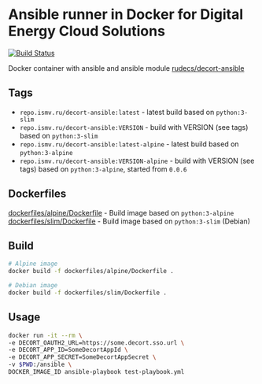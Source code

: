 # Ansible runner in Docker for Digital Energy Cloud Solutions

[![Build Status](https://ci.ismv.ru/api/badges/IsaevTech/decort-ansible/status.svg)](https://ci.ismv.ru/IsaevTech/decort-ansible)

Docker container with ansible and ansible module [rudecs/decort-ansible](https://github.com/rudecs/decort-ansible)

## Tags

- `repo.ismv.ru/decort-ansible:latest` - latest build based on `python:3-slim`
- `repo.ismv.ru/decort-ansible:VERSION` - build with VERSION (see tags) based on `python:3-slim`
- `repo.ismv.ru/decort-ansible:latest-alpine` - latest build based on `python:3-alpine`
- `repo.ismv.ru/decort-ansible:VERSION-alpine` - build with VERSION (see tags) based on `python:3-alpine`, started from `0.0.6`

## Dockerfiles

[dockerfiles/alpine/Dockerfile](dockerfiles/alpine/Dockerfile) - Build image based on `python:3-alpine`
[dockerfiles/slim/Dockerfile](dockerfiles/slim/Dockerfile) - Build image based on `python:3-slim` (Debian)

## Build

```bash
# Alpine image
docker build -f dockerfiles/alpine/Dockerfile .

# Debian image
docker build -f dockerfiles/slim/Dockerfile .
```

## Usage

```bash
docker run -it --rm \
-e DECORT_OAUTH2_URL=https://some.decort.sso.url \
-e DECORT_APP_ID=SomeDecortAppId \
-e DECORT_APP_SECRET=SomeDecortAppSecret \
-v $PWD:/ansible \
DOCKER_IMAGE_ID ansible-playbook test-playbook.yml
```
